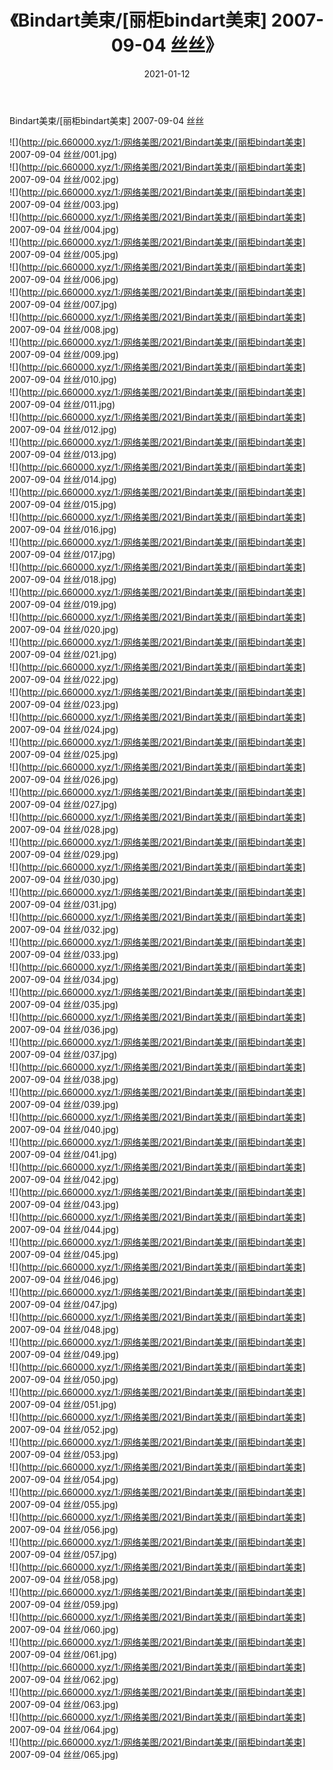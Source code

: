 ﻿---
layout: post
title:  《Bindart美束/[丽柜bindart美束] 2007-09-04 丝丝》
date:   2021-01-12
img: http://pic.660000.xyz/1:/网络美图/2021/Bindart美束/[丽柜bindart美束] 2007-09-04 丝丝/000.jpg
categories: [美女, 清纯, 唯美]
---

Bindart美束/[丽柜bindart美束] 2007-09-04 丝丝

 ![](http://pic.660000.xyz/1:/网络美图/2021/Bindart美束/[丽柜bindart美束] 2007-09-04 丝丝/001.jpg) <br>![](http://pic.660000.xyz/1:/网络美图/2021/Bindart美束/[丽柜bindart美束] 2007-09-04 丝丝/002.jpg) <br>![](http://pic.660000.xyz/1:/网络美图/2021/Bindart美束/[丽柜bindart美束] 2007-09-04 丝丝/003.jpg) <br>![](http://pic.660000.xyz/1:/网络美图/2021/Bindart美束/[丽柜bindart美束] 2007-09-04 丝丝/004.jpg) <br>![](http://pic.660000.xyz/1:/网络美图/2021/Bindart美束/[丽柜bindart美束] 2007-09-04 丝丝/005.jpg) <br>![](http://pic.660000.xyz/1:/网络美图/2021/Bindart美束/[丽柜bindart美束] 2007-09-04 丝丝/006.jpg) <br>![](http://pic.660000.xyz/1:/网络美图/2021/Bindart美束/[丽柜bindart美束] 2007-09-04 丝丝/007.jpg) <br>![](http://pic.660000.xyz/1:/网络美图/2021/Bindart美束/[丽柜bindart美束] 2007-09-04 丝丝/008.jpg) <br>![](http://pic.660000.xyz/1:/网络美图/2021/Bindart美束/[丽柜bindart美束] 2007-09-04 丝丝/009.jpg) <br>![](http://pic.660000.xyz/1:/网络美图/2021/Bindart美束/[丽柜bindart美束] 2007-09-04 丝丝/010.jpg) <br>![](http://pic.660000.xyz/1:/网络美图/2021/Bindart美束/[丽柜bindart美束] 2007-09-04 丝丝/011.jpg) <br>![](http://pic.660000.xyz/1:/网络美图/2021/Bindart美束/[丽柜bindart美束] 2007-09-04 丝丝/012.jpg) <br>![](http://pic.660000.xyz/1:/网络美图/2021/Bindart美束/[丽柜bindart美束] 2007-09-04 丝丝/013.jpg) <br>![](http://pic.660000.xyz/1:/网络美图/2021/Bindart美束/[丽柜bindart美束] 2007-09-04 丝丝/014.jpg) <br>![](http://pic.660000.xyz/1:/网络美图/2021/Bindart美束/[丽柜bindart美束] 2007-09-04 丝丝/015.jpg) <br>![](http://pic.660000.xyz/1:/网络美图/2021/Bindart美束/[丽柜bindart美束] 2007-09-04 丝丝/016.jpg) <br>![](http://pic.660000.xyz/1:/网络美图/2021/Bindart美束/[丽柜bindart美束] 2007-09-04 丝丝/017.jpg) <br>![](http://pic.660000.xyz/1:/网络美图/2021/Bindart美束/[丽柜bindart美束] 2007-09-04 丝丝/018.jpg) <br>![](http://pic.660000.xyz/1:/网络美图/2021/Bindart美束/[丽柜bindart美束] 2007-09-04 丝丝/019.jpg) <br>![](http://pic.660000.xyz/1:/网络美图/2021/Bindart美束/[丽柜bindart美束] 2007-09-04 丝丝/020.jpg) <br>![](http://pic.660000.xyz/1:/网络美图/2021/Bindart美束/[丽柜bindart美束] 2007-09-04 丝丝/021.jpg) <br>![](http://pic.660000.xyz/1:/网络美图/2021/Bindart美束/[丽柜bindart美束] 2007-09-04 丝丝/022.jpg) <br>![](http://pic.660000.xyz/1:/网络美图/2021/Bindart美束/[丽柜bindart美束] 2007-09-04 丝丝/023.jpg) <br>![](http://pic.660000.xyz/1:/网络美图/2021/Bindart美束/[丽柜bindart美束] 2007-09-04 丝丝/024.jpg) <br>![](http://pic.660000.xyz/1:/网络美图/2021/Bindart美束/[丽柜bindart美束] 2007-09-04 丝丝/025.jpg) <br>![](http://pic.660000.xyz/1:/网络美图/2021/Bindart美束/[丽柜bindart美束] 2007-09-04 丝丝/026.jpg) <br>![](http://pic.660000.xyz/1:/网络美图/2021/Bindart美束/[丽柜bindart美束] 2007-09-04 丝丝/027.jpg) <br>![](http://pic.660000.xyz/1:/网络美图/2021/Bindart美束/[丽柜bindart美束] 2007-09-04 丝丝/028.jpg) <br>![](http://pic.660000.xyz/1:/网络美图/2021/Bindart美束/[丽柜bindart美束] 2007-09-04 丝丝/029.jpg) <br>![](http://pic.660000.xyz/1:/网络美图/2021/Bindart美束/[丽柜bindart美束] 2007-09-04 丝丝/030.jpg) <br>![](http://pic.660000.xyz/1:/网络美图/2021/Bindart美束/[丽柜bindart美束] 2007-09-04 丝丝/031.jpg) <br>![](http://pic.660000.xyz/1:/网络美图/2021/Bindart美束/[丽柜bindart美束] 2007-09-04 丝丝/032.jpg) <br>![](http://pic.660000.xyz/1:/网络美图/2021/Bindart美束/[丽柜bindart美束] 2007-09-04 丝丝/033.jpg) <br>![](http://pic.660000.xyz/1:/网络美图/2021/Bindart美束/[丽柜bindart美束] 2007-09-04 丝丝/034.jpg) <br>![](http://pic.660000.xyz/1:/网络美图/2021/Bindart美束/[丽柜bindart美束] 2007-09-04 丝丝/035.jpg) <br>![](http://pic.660000.xyz/1:/网络美图/2021/Bindart美束/[丽柜bindart美束] 2007-09-04 丝丝/036.jpg) <br>![](http://pic.660000.xyz/1:/网络美图/2021/Bindart美束/[丽柜bindart美束] 2007-09-04 丝丝/037.jpg) <br>![](http://pic.660000.xyz/1:/网络美图/2021/Bindart美束/[丽柜bindart美束] 2007-09-04 丝丝/038.jpg) <br>![](http://pic.660000.xyz/1:/网络美图/2021/Bindart美束/[丽柜bindart美束] 2007-09-04 丝丝/039.jpg) <br>![](http://pic.660000.xyz/1:/网络美图/2021/Bindart美束/[丽柜bindart美束] 2007-09-04 丝丝/040.jpg) <br>![](http://pic.660000.xyz/1:/网络美图/2021/Bindart美束/[丽柜bindart美束] 2007-09-04 丝丝/041.jpg) <br>![](http://pic.660000.xyz/1:/网络美图/2021/Bindart美束/[丽柜bindart美束] 2007-09-04 丝丝/042.jpg) <br>![](http://pic.660000.xyz/1:/网络美图/2021/Bindart美束/[丽柜bindart美束] 2007-09-04 丝丝/043.jpg) <br>![](http://pic.660000.xyz/1:/网络美图/2021/Bindart美束/[丽柜bindart美束] 2007-09-04 丝丝/044.jpg) <br>![](http://pic.660000.xyz/1:/网络美图/2021/Bindart美束/[丽柜bindart美束] 2007-09-04 丝丝/045.jpg) <br>![](http://pic.660000.xyz/1:/网络美图/2021/Bindart美束/[丽柜bindart美束] 2007-09-04 丝丝/046.jpg) <br>![](http://pic.660000.xyz/1:/网络美图/2021/Bindart美束/[丽柜bindart美束] 2007-09-04 丝丝/047.jpg) <br>![](http://pic.660000.xyz/1:/网络美图/2021/Bindart美束/[丽柜bindart美束] 2007-09-04 丝丝/048.jpg) <br>![](http://pic.660000.xyz/1:/网络美图/2021/Bindart美束/[丽柜bindart美束] 2007-09-04 丝丝/049.jpg) <br>![](http://pic.660000.xyz/1:/网络美图/2021/Bindart美束/[丽柜bindart美束] 2007-09-04 丝丝/050.jpg) <br>![](http://pic.660000.xyz/1:/网络美图/2021/Bindart美束/[丽柜bindart美束] 2007-09-04 丝丝/051.jpg) <br>![](http://pic.660000.xyz/1:/网络美图/2021/Bindart美束/[丽柜bindart美束] 2007-09-04 丝丝/052.jpg) <br>![](http://pic.660000.xyz/1:/网络美图/2021/Bindart美束/[丽柜bindart美束] 2007-09-04 丝丝/053.jpg) <br>![](http://pic.660000.xyz/1:/网络美图/2021/Bindart美束/[丽柜bindart美束] 2007-09-04 丝丝/054.jpg) <br>![](http://pic.660000.xyz/1:/网络美图/2021/Bindart美束/[丽柜bindart美束] 2007-09-04 丝丝/055.jpg) <br>![](http://pic.660000.xyz/1:/网络美图/2021/Bindart美束/[丽柜bindart美束] 2007-09-04 丝丝/056.jpg) <br>![](http://pic.660000.xyz/1:/网络美图/2021/Bindart美束/[丽柜bindart美束] 2007-09-04 丝丝/057.jpg) <br>![](http://pic.660000.xyz/1:/网络美图/2021/Bindart美束/[丽柜bindart美束] 2007-09-04 丝丝/058.jpg) <br>![](http://pic.660000.xyz/1:/网络美图/2021/Bindart美束/[丽柜bindart美束] 2007-09-04 丝丝/059.jpg) <br>![](http://pic.660000.xyz/1:/网络美图/2021/Bindart美束/[丽柜bindart美束] 2007-09-04 丝丝/060.jpg) <br>![](http://pic.660000.xyz/1:/网络美图/2021/Bindart美束/[丽柜bindart美束] 2007-09-04 丝丝/061.jpg) <br>![](http://pic.660000.xyz/1:/网络美图/2021/Bindart美束/[丽柜bindart美束] 2007-09-04 丝丝/062.jpg) <br>![](http://pic.660000.xyz/1:/网络美图/2021/Bindart美束/[丽柜bindart美束] 2007-09-04 丝丝/063.jpg) <br>![](http://pic.660000.xyz/1:/网络美图/2021/Bindart美束/[丽柜bindart美束] 2007-09-04 丝丝/064.jpg) <br>![](http://pic.660000.xyz/1:/网络美图/2021/Bindart美束/[丽柜bindart美束] 2007-09-04 丝丝/065.jpg) <br>